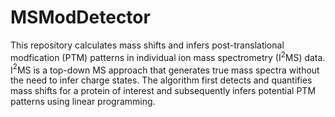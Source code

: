 # MSModDetector
This repository calculates mass shifts and infers post-translational modfication (PTM) patterns in individual ion mass spectrometry (I$^2$MS) data.
I$^2$MS is a top-down MS approach that generates true mass spectra without the need to infer charge states.
The algorithm first detects and quantifies mass shifts for a protein of interest and subsequently infers potential PTM patterns using linear programming. 
